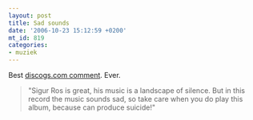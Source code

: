 ```yaml
---
layout: post
title: Sad sounds
date: '2006-10-23 15:12:59 +0200'
mt_id: 819
categories:
- muziek
---
```

Best <a href="http://www.discogs.com/release/115878">discogs.com comment</a>. Ever.

<blockquote>"Sigur Ros is great, his music is a landscape of silence.
But in this record the music sounds sad, so take care when you do play this album, because can produce suicide!"</a>

